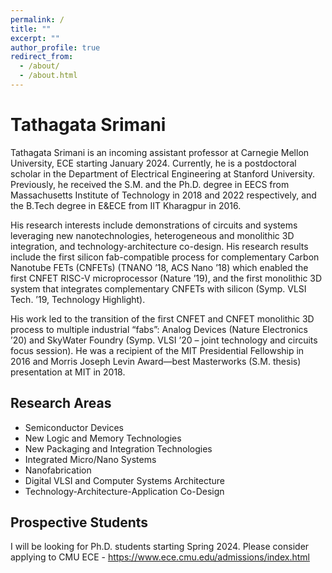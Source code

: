 ```yaml
---
permalink: /
title: ""
excerpt: ""
author_profile: true
redirect_from: 
  - /about/
  - /about.html
---
```


# Tathagata Srimani

Tathagata Srimani is an incoming assistant professor at Carnegie Mellon University, ECE starting January 2024. Currently, he is a postdoctoral scholar in the Department of Electrical Engineering at Stanford University. Previously, he received the S.M. and the Ph.D. degree in EECS from Massachusetts Institute of Technology in 2018 and 2022 respectively, and the B.Tech degree in E&amp;ECE from IIT Kharagpur in 2016. 

His research interests include demonstrations of circuits and systems leveraging new nanotechnologies, heterogeneous and monolithic 3D integration, and technology-architecture co-design. His research results include the first silicon fab-compatible process for complementary Carbon Nanotube FETs (CNFETs) (TNANO ’18, ACS Nano ’18) which enabled the first CNFET RISC-V microprocessor (Nature ’19), and the first monolithic 3D system that integrates complementary CNFETs with silicon (Symp. VLSI Tech. ’19, Technology Highlight). 

His work led to the transition of the first CNFET and CNFET monolithic 3D process to multiple industrial “fabs”: Analog Devices (Nature Electronics ’20) and SkyWater Foundry (Symp. VLSI ’20 – joint technology and circuits focus session). He was a recipient of the MIT Presidential Fellowship in 2016 and Morris Joseph Levin Award—best Masterworks (S.M. thesis) presentation at MIT in 2018.

Research Areas
--------------

* Semiconductor Devices
* New Logic and Memory Technologies
* New Packaging and Integration Technologies
* Integrated Micro/Nano Systems
* Nanofabrication
* Digital VLSI and Computer Systems Architecture
* Technology-Architecture-Application Co-Design

Prospective Students
--------------------

I will be looking for Ph.D. students starting Spring 2024. Please consider applying to CMU ECE - <a href="https://www.ece.cmu.edu/admissions/index.html" style="color:#0645AD;">https://www.ece.cmu.edu/admissions/index.html</a>
 


